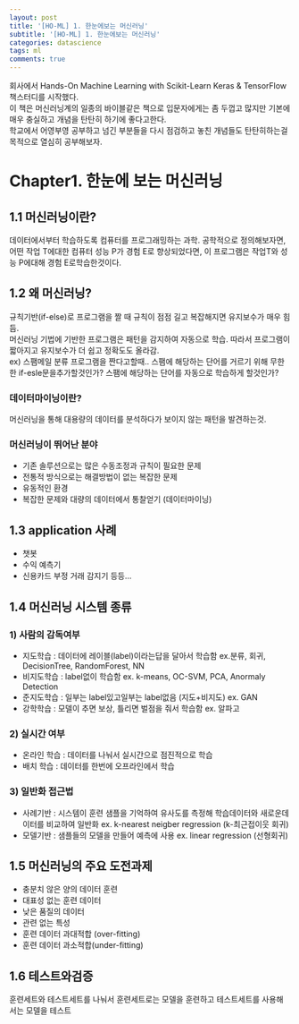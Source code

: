 ```yaml
---
layout: post
title: '[HO-ML] 1. 한눈에보는 머신러닝'
subtitle: '[HO-ML] 1. 한눈에보는 머신러닝'
categories: datascience
tags: ml
comments: true
---
```


회사에서 Hands-On Machine Learning with Scikit-Learn Keras & TensorFlow 책스터디를 시작했다.  
이 책은 머신러닝계의 일종의 바이블같은 책으로 입문자에게는 좀 두껍고 많지만 기본에 매우 충실하고 개념을 탄탄히 하기에 좋다고한다.  
학교에서 어영부영 공부하고 넘긴 부분들을 다시 점검하고 놓친 개념들도 탄탄히하는걸 목적으로 열심히 공부해보자. 

# Chapter1. 한눈에 보는 머신러닝 

## 1.1 머신러닝이란?
데이터에서부터 학습하도록 컴퓨터를 프로그래밍하는 과학.
공학적으로 정의해보자면, 어떤 작업 T에대한 컴퓨터 성능 P가 경험 E로 향상되었다면, 이 프로그램은 작업T와 성능 P에대해 경험 E로학습한것이다. 

## 1.2 왜 머신러닝? 
규칙기반(if-else)로 프로그램을 짤 때 규칙이 점점 길고 복잡해지면 유지보수가 매우 힘듬.  
머신러닝 기법에 기반한 프로그램은 패턴을 감지하여 자동으로 학습. 따라서 프로그램이 짧아지고 유지보수가 더 쉽고 정확도도 올라감.   
ex) 스팸메일 분류 프로그램을 짠다고할때.. 스팸에 해당하는 단어를 거르기 위해 무한한 if-esle문을추가할것인가? 스팸에 해당하는 단어를 자동으로 학습하게 할것인가?  

### 데이터마이닝이란?
머신러닝을 통해 대용량의 데이터를 분석하다가 보이지 않는 패턴을 발견하는것. 

### 머신러닝이 뛰어난 분야
- 기존 솔루션으로는 많은 수동조정과 규칙이 필요한 문제
- 전통적 방식으로는 해결방법이 없는 복잡한 문제
- 유동적인 환경
- 복잡한 문제와 대량의 데이터에서 통찰얻기 (데이터마이닝)

## 1.3 application 사례
- 챗봇
- 수익 예측기
- 신용카드 부정 거래 감지기 
등등...

## 1.4 머신러닝 시스템 종류
### 1) 사람의 감독여부
- 지도학습 : 데이터에 레이블(label)이라는답을 달아서 학습함 ex.분류, 회귀, DecisionTree, RandomForest, NN
- 비지도학습 : label없이 학습함 ex. k-means, OC-SVM, PCA, Anormaly Detection
- 준지도학습 : 일부는 label있고일부는 label없음 (지도+비지도) ex. GAN
- 강학학습 : 모델이 추면 보상, 틀리면 벌점을 줘서 학습함 ex. 알파고

### 2) 실시간 여부
- 온라인 학습 : 데이터를 나눠서 실시간으로 점진적으로 학습
- 배치 학습 : 데이터를 한번에 오프라인에서 학습 

### 3) 일반화 접근법 
- 사례기반 : 시스템이 훈련 샘플을 기억하여 유사도를 측정해 학습데이터와 새로운데이터를 비교하여 일반화 ex. k-nearest neigber regression (k-최근접이웃 회귀)
- 모델기반 : 샘플들의 모델을 만들어 예측에 사용 ex. linear regression (선형회귀)

## 1.5 머신러닝의 주요 도전과제 
- 충분치 않은 양의 데이터 훈련
- 대표성 없는 훈련 데이터 
- 낮은 품질의 데이터
- 관련 없는 특성
- 훈련 데이터 과대적합 (over-fitting)
- 훈련 데이터 과소적합(under-fitting)

## 1.6 테스트와검증
훈련세트와 테스트세트를 나눠서 훈련세트로는 모델을 훈련하고 테스트세트를 사용해서는 모델을 테스트
